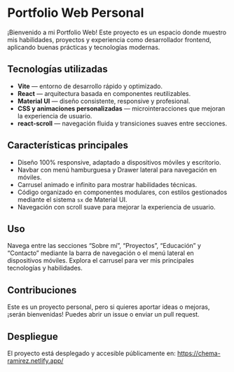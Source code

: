 # Portfolio Web Personal

¡Bienvenido a mi Portfolio Web! Este proyecto es un espacio donde muestro mis habilidades, proyectos y experiencia como desarrollador frontend, aplicando buenas prácticas y tecnologías modernas.

## Tecnologías utilizadas

- **Vite** — entorno de desarrollo rápido y optimizado.
- **React** — arquitectura basada en componentes reutilizables.
- **Material UI** — diseño consistente, responsive y profesional.
- **CSS y animaciones personalizadas** — microinteracciones que mejoran la experiencia de usuario.
- **react-scroll** — navegación fluida y transiciones suaves entre secciones.

## Características principales

- Diseño 100% responsive, adaptado a dispositivos móviles y escritorio.
- Navbar con menú hamburguesa y Drawer lateral para navegación en móviles.
- Carrusel animado e infinito para mostrar habilidades técnicas.
- Código organizado en componentes modulares, con estilos gestionados mediante el sistema `sx` de Material UI.
- Navegación con scroll suave para mejorar la experiencia de usuario.

## Uso

Navega entre las secciones “Sobre mí”, “Proyectos”, “Educación” y “Contacto” mediante la barra de navegación o el menú lateral en dispositivos móviles. Explora el carrusel para ver mis principales tecnologías y habilidades.

## Contribuciones

Este es un proyecto personal, pero si quieres aportar ideas o mejoras, ¡serán bienvenidas! Puedes abrir un issue o enviar un pull request.

## Despliegue

El proyecto está desplegado y accesible públicamente en: https://chema-ramirez.netlify.app/
